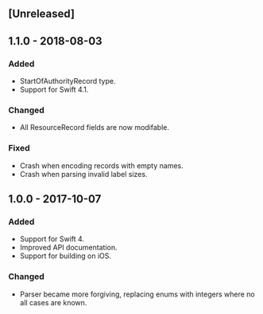 ## [Unreleased]

## 1.1.0 - 2018-08-03
### Added
- StartOfAuthorityRecord type.
- Support for Swift 4.1.

### Changed
- All ResourceRecord fields are now modifable.

### Fixed
- Crash when encoding records with empty names.
- Crash when parsing invalid label sizes.

## 1.0.0 - 2017-10-07
### Added
- Support for Swift 4.
- Improved API documentation.
- Support for building on iOS.

### Changed
- Parser became more forgiving, replacing enums with integers where
  no all cases are known.
